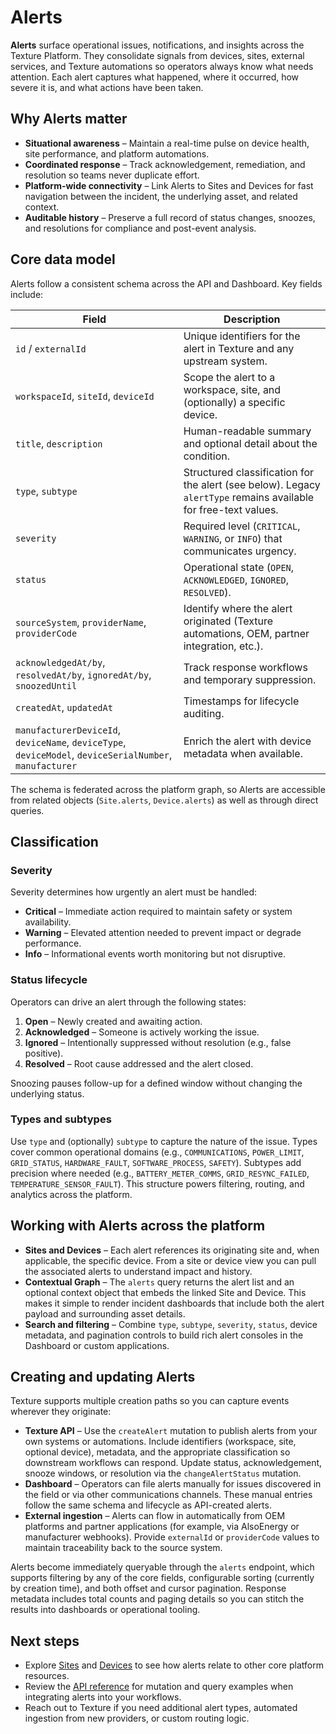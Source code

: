 ---
---

# Alerts

**Alerts** surface operational issues, notifications, and insights across the Texture Platform. They consolidate signals from devices, sites, external services, and Texture automations so operators always know what needs attention. Each alert captures what happened, where it occurred, how severe it is, and what actions have been taken.

## Why Alerts matter

- **Situational awareness** – Maintain a real-time pulse on device health, site performance, and platform automations.
- **Coordinated response** – Track acknowledgement, remediation, and resolution so teams never duplicate effort.
- **Platform-wide connectivity** – Link Alerts to Sites and Devices for fast navigation between the incident, the underlying asset, and related context.
- **Auditable history** – Preserve a full record of status changes, snoozes, and resolutions for compliance and post-event analysis.

## Core data model

Alerts follow a consistent schema across the API and Dashboard. Key fields include:

| Field | Description |
| --- | --- |
| `id` / `externalId` | Unique identifiers for the alert in Texture and any upstream system. |
| `workspaceId`, `siteId`, `deviceId` | Scope the alert to a workspace, site, and (optionally) a specific device. |
| `title`, `description` | Human-readable summary and optional detail about the condition. |
| `type`, `subtype` | Structured classification for the alert (see below). Legacy `alertType` remains available for free-text values. |
| `severity` | Required level (`CRITICAL`, `WARNING`, or `INFO`) that communicates urgency. |
| `status` | Operational state (`OPEN`, `ACKNOWLEDGED`, `IGNORED`, `RESOLVED`). |
| `sourceSystem`, `providerName`, `providerCode` | Identify where the alert originated (Texture automations, OEM, partner integration, etc.). |
| `acknowledgedAt/by`, `resolvedAt/by`, `ignoredAt/by`, `snoozedUntil` | Track response workflows and temporary suppression. |
| `createdAt`, `updatedAt` | Timestamps for lifecycle auditing. |
| `manufacturerDeviceId`, `deviceName`, `deviceType`, `deviceModel`, `deviceSerialNumber`, `manufacturer` | Enrich the alert with device metadata when available. |

The schema is federated across the platform graph, so Alerts are accessible from related objects (`Site.alerts`, `Device.alerts`) as well as through direct queries.

## Classification

### Severity

Severity determines how urgently an alert must be handled:

- **Critical** – Immediate action required to maintain safety or system availability.
- **Warning** – Elevated attention needed to prevent impact or degrade performance.
- **Info** – Informational events worth monitoring but not disruptive.

### Status lifecycle

Operators can drive an alert through the following states:

1. **Open** – Newly created and awaiting action.
2. **Acknowledged** – Someone is actively working the issue.
3. **Ignored** – Intentionally suppressed without resolution (e.g., false positive).
4. **Resolved** – Root cause addressed and the alert closed.

Snoozing pauses follow-up for a defined window without changing the underlying status.

### Types and subtypes

Use `type` and (optionally) `subtype` to capture the nature of the issue. Types cover common operational domains (e.g., `COMMUNICATIONS`, `POWER_LIMIT`, `GRID_STATUS`, `HARDWARE_FAULT`, `SOFTWARE_PROCESS`, `SAFETY`). Subtypes add precision where needed (e.g., `BATTERY_METER_COMMS`, `GRID_RESYNC_FAILED`, `TEMPERATURE_SENSOR_FAULT`). This structure powers filtering, routing, and analytics across the platform.

## Working with Alerts across the platform

- **Sites and Devices** – Each alert references its originating site and, when applicable, the specific device. From a site or device view you can pull the associated alerts to understand impact and history.
- **Contextual Graph** – The `alerts` query returns the alert list and an optional context object that embeds the linked Site and Device. This makes it simple to render incident dashboards that include both the alert payload and surrounding asset details.
- **Search and filtering** – Combine `type`, `subtype`, `severity`, `status`, device metadata, and pagination controls to build rich alert consoles in the Dashboard or custom applications.

## Creating and updating Alerts

Texture supports multiple creation paths so you can capture events wherever they originate:

- **Texture API** – Use the `createAlert` mutation to publish alerts from your own systems or automations. Include identifiers (workspace, site, optional device), metadata, and the appropriate classification so downstream workflows can respond. Update status, acknowledgement, snooze windows, or resolution via the `changeAlertStatus` mutation.
- **Dashboard** – Operators can file alerts manually for issues discovered in the field or via other communications channels. These manual entries follow the same schema and lifecycle as API-created alerts.
- **External ingestion** – Alerts can flow in automatically from OEM platforms and partner applications (for example, via AlsoEnergy or manufacturer webhooks). Provide `externalId` or `providerCode` values to maintain traceability back to the source system.

Alerts become immediately queryable through the `alerts` endpoint, which supports filtering by any of the core fields, configurable sorting (currently by creation time), and both offset and cursor pagination. Response metadata includes total counts and paging details so you can stitch the results into dashboards or operational tooling.

## Next steps

- Explore [Sites](/platform-concepts/sites) and [Devices](/platform-concepts/devices) to see how alerts relate to other core platform resources.
- Review the [API reference](/api) for mutation and query examples when integrating alerts into your workflows.
- Reach out to Texture if you need additional alert types, automated ingestion from new providers, or custom routing logic.
